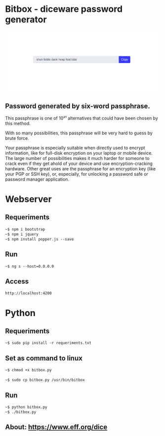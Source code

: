 # Bitbox - diceware password generator

<img src="bitbox.png">


## Password generated by six-word passphrase.

This passphrase is one of 10²¹ alternatives that could have been chosen by this method. 

With so many possibilities, this passphrase will be very hard to guess by brute force.

Your passphrase is especially suitable when directly used to encrypt information, like for full-disk encryption on your laptop or mobile device. The large number of possibilities makes it much harder for someone to crack even if they get ahold of your device and use encryption-cracking hardware. Other great uses are the passphrase for an encryption key (like your PGP or SSH key), or, especially, for unlocking a password safe or password manager application.

# Webserver

## Requeriments

    ~$ npm i bootstrap
    ~$ npm i jquery
    ~$ npm install popper.js --save

## Run

    ~$ ng s --host=0.0.0.0

## Access

    http://localhost:4200

# Python

## Requeriments

    ~$ sudo pip install -r requeriments.txt
    

## Set as command to linux

    ~$ chmod +x bitbox.py

    ~$ sudo cp bitbox.py /usr/bin/bitbox

## Run
    
    ~$ python bitbox.py
    ~$ ./bitbox.py


## About: https://www.eff.org/dice
